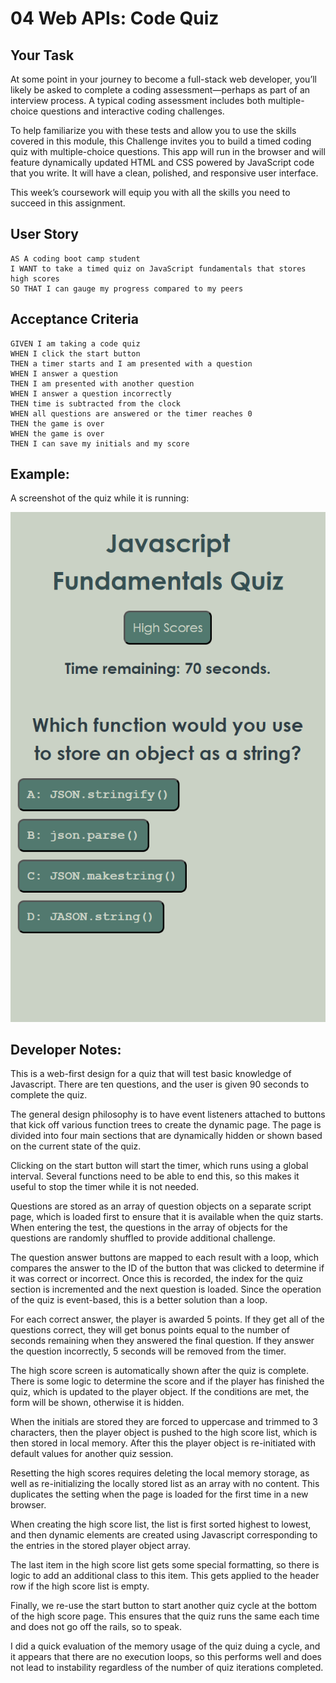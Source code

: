 # 04 Web APIs: Code Quiz

## Your Task

At some point in your journey to become a full-stack web developer, you’ll likely be asked to complete a coding assessment&mdash;perhaps as part of an interview process. A typical coding assessment includes both multiple-choice questions and interactive coding challenges. 

To help familiarize you with these tests and allow you to use the skills covered in this module, this Challenge invites you to build a timed coding quiz with multiple-choice questions. This app will run in the browser and will feature dynamically updated HTML and CSS powered by JavaScript code that you write. It will have a clean, polished, and responsive user interface. 

This week’s coursework will equip you with all the skills you need to succeed in this assignment.

## User Story

```
AS A coding boot camp student
I WANT to take a timed quiz on JavaScript fundamentals that stores high scores
SO THAT I can gauge my progress compared to my peers
```

## Acceptance Criteria

```
GIVEN I am taking a code quiz
WHEN I click the start button
THEN a timer starts and I am presented with a question
WHEN I answer a question
THEN I am presented with another question
WHEN I answer a question incorrectly
THEN time is subtracted from the clock
WHEN all questions are answered or the timer reaches 0
THEN the game is over
WHEN the game is over
THEN I can save my initials and my score
```

## Example: 

A screenshot of the quiz while it is running: 

![](./assets/image/example.PNG)


## Developer Notes:

This is a web-first design for a quiz that will test basic knowledge of Javascript. There are ten questions, and the user is given 90 seconds to complete the quiz. 

The general design philosophy is to have event listeners attached to buttons that kick off various function trees to create the dynamic page. The page is divided into four main sections that are dynamically hidden or shown based on the current state of the quiz. 

Clicking on the start button will start the timer, which runs using a global interval. Several functions need to be able to end this, so this makes it useful to stop the timer while it is not needed. 

Questions are stored as an array of question objects on a separate script page, which is loaded first to ensure that it is available when the quiz starts. When entering the test, the questions in the array of objects for the questions are randomly shuffled to provide additional challenge. 

The question answer buttons are mapped to each result with a loop, which compares the answer to the ID of the button that was clicked to determine if it was correct or incorrect. Once this is recorded, the index for the quiz section is incremented and the next question is loaded. Since the operation of the quiz is event-based, this is a better solution than a loop.

For each correct answer, the player is awarded 5 points. If they get all of the questions correct, they will get bonus points equal to the number of seconds remaining when they answered the final question. If they answer the question incorrectly, 5 seconds will be removed from the timer. 

The high score screen is automatically shown after the quiz is complete. There is some logic to determine the score and if the player has finished the quiz, which is updated to the player object. If the conditions are met, the form will be shown, otherwise it is hidden.  

When the initials are stored they are forced to uppercase and trimmed to 3 characters, then the player object is pushed to the high score list, which is then stored in local memory. After this the player object is re-initiated with default values for another quiz session. 

Resetting the high scores requires deleting the local memory storage, as well as re-initializing the locally stored list as an array with no content. This duplicates the setting when the page is loaded for the first time in a new browser.

When creating the high score list, the list is first sorted highest to lowest, and then dynamic elements are created using Javascript corresponding to the entries in the stored player object array.

 The last item in the high score list gets some special formatting, so there is logic to add an additional class to this item. This gets applied to the header row if the high score list is empty. 

 Finally, we re-use the start button to start another quiz cycle at the bottom of the high score page. This ensures that the quiz runs the same each time and does not go off the rails, so to speak. 

 I did a quick evaluation of the memory usage of the quiz duing a cycle, and it appears that there are no execution loops, so this performs well and does not lead to instability regardless of the number of quiz iterations completed. 


